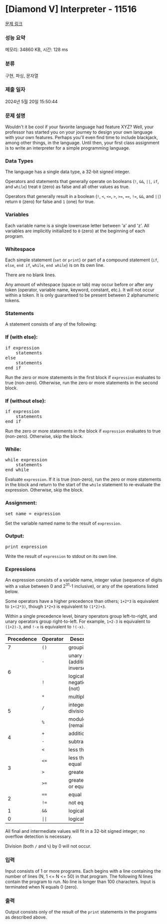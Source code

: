 # [Diamond V] Interpreter - 11516 

[문제 링크](https://www.acmicpc.net/problem/11516) 

### 성능 요약

메모리: 34860 KB, 시간: 128 ms

### 분류

구현, 파싱, 문자열

### 제출 일자

2024년 5월 20일 15:50:44

### 문제 설명

<p>Wouldn't it be cool if your favorite language had feature XYZ? Well, your professor has started you on your journey to design your own language with your own features. Perhaps you'll even find time to include blackjack, among other things, in the language. Until then, your first class assignment is to write an interpreter for a simple programming language.</p>

<h3>Data Types</h3>

<p>The language has a single data type, a 32-bit signed integer.</p>

<p>Operators and statements that generally operate on booleans (<code>!</code>, <code>&&</code>, <code>||</code>, <code>if</code>, and <code>while</code>) treat <code>0</code> (zero) as false and all other values as true.</p>

<p>Operators that generally result in a boolean (<code>!</code>, <code><</code>, <code><=</code>, <code>></code>, <code>>=</code>, <code>==</code>, <code>!=</code>, <code>&&</code>, and <code>||</code>) return <code>0</code> (zero) for false and <code>1</code> (one) for true.</p>

<h3>Variables</h3>

<p>Each variable name is a single lowercase letter between 'a' and 'z'. All variables are implicitly initialized to <code>0</code> (zero) at the beginning of each program.</p>

<h3>Whitespace</h3>

<p>Each simple statement (<code>set</code> or <code>print</code>) or part of a compound statement (<code>if</code>, <code>else</code>, <code>end if</code>, <code>while</code>, <code>end while</code>) is on its own line.</p>

<p>There are no blank lines.</p>

<p>Any amount of whitespace (space or tab) may occur before or after any token (operator, variable name, keyword, constant, etc.). It will not occur within a token. It is only guaranteed to be present between 2 alphanumeric tokens.</p>

<h3>Statements</h3>

<p>A statement consists of any of the following:</p>

<h3>If (with else):</h3>

<pre>if expression
    statements
else
    statements
end if</pre>

<p>Run the zero or more statements in the first block if <code>expression</code> evaluates to true (non-zero). Otherwise, run the zero or more statements in the second block.</p>

<h3>If (without else):</h3>

<pre>if expression
    statements
end if</pre>

<p>Run the zero or more statements in the block if <code>expression</code> evaluates to true (non-zero). Otherwise, skip the block.</p>

<h3>While:</h3>

<pre>while expression
    statements
end while</pre>

<p>Evaluate <code>expression</code>. If it is true (non-zero), run the zero or more statements in the block and return to the start of the <code>while</code> statement to re-evaluate the expression. Otherwise, skip the block.</p>

<h3>Assignment:</h3>

<pre>set name = expression</pre>

<p>Set the variable named name to the result of <code>expression</code>.</p>

<h3>Output:</h3>

<pre>print expression</pre>

<p>Write the result of <code>expression</code> to stdout on its own line.</p>

<h3>Expressions</h3>

<p>An expression consists of a variable name, integer value (sequence of digits with a value between 0 and 2<sup>31</sup>-1 inclusive), or any of the operations listed below.</p>

<p>Some operators have a higher precedence than others; <code>1+2*3</code> is equivalent to <code>1+(2*3)</code>, though <code>1*2+3</code> is equivalent to <code>(1*2)+3</code>.</p>

<p>Within a single precedence level, binary operators group left-to-right, and unary operators group right-to-left. For example, <code>1+2-3</code> is equivalent to <code>(1+2)-3</code>, and <code>!-x</code> is equivalent to <code>!(-x)</code>.</p>

<table class="table table-bordered" style="width:50%">
	<thead>
		<tr>
			<th>Precedence</th>
			<th>Operator</th>
			<th>Description</th>
		</tr>
	</thead>
	<tbody>
		<tr>
			<td>7</td>
			<td><code>()</code></td>
			<td>grouping</td>
		</tr>
		<tr>
			<td rowspan="2">6</td>
			<td><code>-</code></td>
			<td>unary minus (additive inverse)</td>
		</tr>
		<tr>
			<td><code>!</code></td>
			<td>logical negation (not)</td>
		</tr>
		<tr>
			<td rowspan="3">5</td>
			<td><code>*</code></td>
			<td>multiplication</td>
		</tr>
		<tr>
			<td><code>/</code></td>
			<td>integer division</td>
		</tr>
		<tr>
			<td><code>%</code></td>
			<td>modulo (remainder)</td>
		</tr>
		<tr>
			<td rowspan="2">4</td>
			<td><code>+</code></td>
			<td>addition</td>
		</tr>
		<tr>
			<td><code>-</code></td>
			<td>subtraction</td>
		</tr>
		<tr>
			<td rowspan="4">3</td>
			<td><code><</code></td>
			<td>less than</td>
		</tr>
		<tr>
			<td><code><=</code></td>
			<td>less than or equal</td>
		</tr>
		<tr>
			<td><code>></code></td>
			<td>greater than</td>
		</tr>
		<tr>
			<td><code>>=</code></td>
			<td>greater than or equal</td>
		</tr>
		<tr>
			<td rowspan="2">2</td>
			<td><code>==</code></td>
			<td>equal</td>
		</tr>
		<tr>
			<td><code>!=</code></td>
			<td>not equal</td>
		</tr>
		<tr>
			<td>1</td>
			<td><code>&&</code></td>
			<td>logical and</td>
		</tr>
		<tr>
			<td>0</td>
			<td><code>||</code></td>
			<td>logical or</td>
		</tr>
	</tbody>
</table>

<p>All final and intermediate values will fit in a 32-bit signed integer; no overflow detection is necessary.</p>

<p>Division (both <code>/</code> and <code>%</code>) by 0 will not occur.</p>

### 입력 

 <p>Input consists of 1 or more programs. Each begins with a line containing the number of lines (N, 1 <= N <= 50) in that program. The following N lines contain the program to run. No line is longer than 100 characters. Input is terminated when N equals 0 (zero).</p>

### 출력 

 <p>Output consists only of the result of the <code>print</code> statements in the programs as described above.</p>

